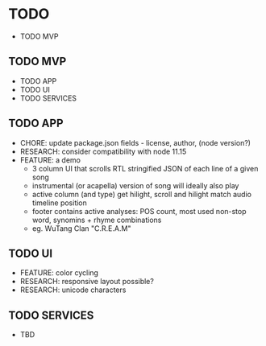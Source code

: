 # TODO
- TODO MVP

## TODO MVP
- TODO APP
- TODO UI
- TODO SERVICES

## TODO APP
- CHORE: update package.json fields - license, author, (node version?)
- RESEARCH: consider compatibility with node 11.15
- FEATURE: a demo
  - 3 column UI that scrolls RTL stringified JSON of each line of a given song
  - instrumental (or acapella) version of song will ideally also play
  - active column (and type) get hilight, scroll and hilight match audio timeline position
  - footer contains active analyses: POS count, most used non-stop word, synomins + rhyme combinations
  - eg. WuTang Clan "C.R.E.A.M"

## TODO UI
- FEATURE: color cycling
- RESEARCH: responsive layout possible?
- RESEARCH: unicode characters

## TODO SERVICES
- TBD
